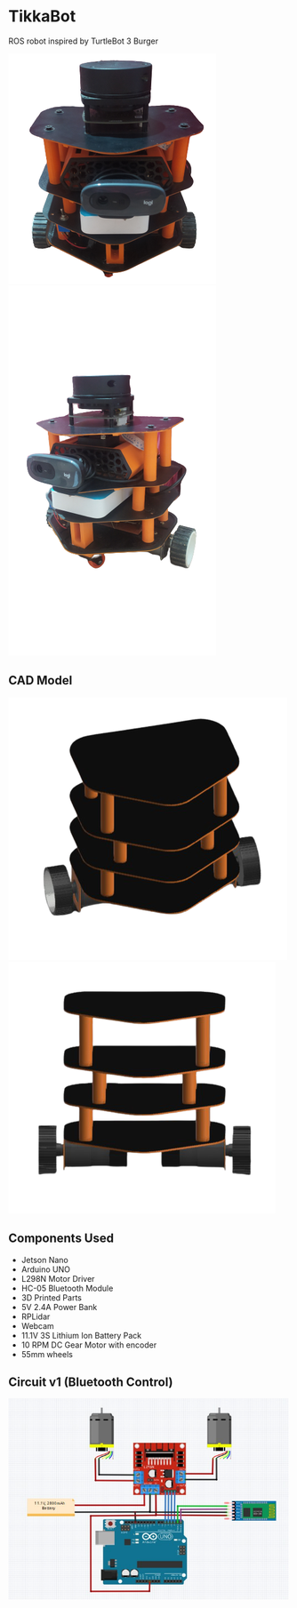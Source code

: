 # TikkaBot
ROS robot inspired by TurtleBot 3 Burger

![](images/pic2.png) ![](images/pic1.png)

## CAD Model

![](images/cad1.png) ![](images/cad2.png)

## Components Used

- Jetson Nano
- Arduino UNO
- L298N Motor Driver
- HC-05 Bluetooth Module
- 3D Printed Parts
- 5V 2.4A Power Bank
- RPLidar
- Webcam
- 11.1V 3S Lithium Ion Battery Pack
- 10 RPM DC Gear Motor with encoder
- 55mm wheels

## Circuit v1 (Bluetooth Control)

![](images/circuit.jpg)